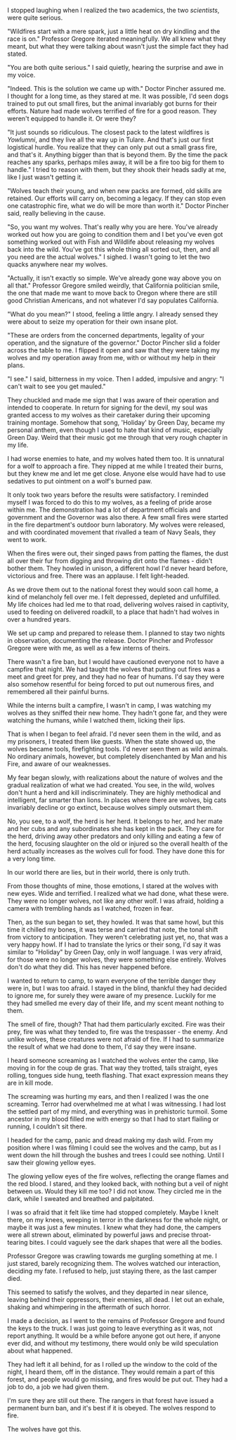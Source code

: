 I stopped laughing when I realized the two academics, the two *scientists*, were quite serious.

"Wildfires start with a mere spark, just a little heat on dry kindling and the race is on." Professor Gregore iterated meaningfully. We all knew what they meant, but what they were talking about wasn't just the simple fact they had stated.

"You are both quite serious." I said quietly, hearing the surprise and awe in my voice.

"Indeed. This is the solution we came up with." Doctor Pincher assured me. I thought for a long time, as they stared at me. It was possible, I'd seen dogs trained to put out small fires, but the animal invariably got burns for their efforts. Nature had made wolves terrified of fire for a good reason. They weren't equipped to handle it. Or were they?

"It just sounds so ridiculous. The closest pack to the latest wildfires is *Yowlumni*, and they live all the way up in Tulare. And that's just our first logistical hurdle. You realize that they can only put out a small grass fire, and that's it. Anything bigger than that is beyond them. By the time the pack reaches any sparks, perhaps miles away, it will be a fire too big for them to handle." I tried to reason with them, but they shook their heads sadly at me, like I just wasn't getting it.

"Wolves teach their young, and when new packs are formed, old skills are retained. Our efforts will carry on, becoming a legacy. If they can stop even one catastrophic fire, what we do will be more than worth it." Doctor Pincher said, really believing in the cause.

"So, you want my wolves. That's really why you are here. You've already worked out how you are going to condition them and I bet you've even got something worked out with Fish and Wildlife about releasing my wolves back into the wild. You've got this whole thing all sorted out, then, and all you need are the actual wolves." I sighed. I wasn't going to let the two quacks anywhere near my wolves.

"Actually, it isn't exactly so simple. We've already gone way above you on all that." Professor Gregore smiled weirdly, that California politician smile, the one that made me want to move back to Oregon where there are still good Christian Americans, and not whatever I'd say populates California.

"What do you mean?" I stood, feeling a little angry. I already sensed they were about to seize my operation for their own insane plot.

"These are orders from the concerned departments, legality of your operation, and the signature of the governor." Doctor Pincher slid a folder across the table to me. I flipped it open and saw that they were taking my wolves and my operation away from me, with or without my help in their plans.

"I see." I said, bitterness in my voice. Then I added, impulsive and angry: "I can't wait to see you get mauled."

They chuckled and made me sign that I was aware of their operation and intended to cooperate. In return for signing for the devil, my soul was granted access to my wolves as their caretaker during their upcoming training montage. Somehow that song, 'Holiday' by Green Day, became my personal anthem, even though I used to hate that kind of music, especially Green Day. Weird that their music got me through that very rough chapter in my life.

I had worse enemies to hate, and my wolves hated them too. It is unnatural for a wolf to approach a fire. They nipped at me while I treated their burns, but they knew me and let me get close. Anyone else would have had to use sedatives to put ointment on a wolf's burned paw.

It only took two years before the results were satisfactory. I reminded myself I was forced to do this to my wolves, as a feeling of pride arose within me. The demonstration had a lot of department officials and government and the Governor was also there. A few small fires were started in the fire department's outdoor burn laboratory. My wolves were released, and with coordinated movement that rivalled a team of Navy Seals, they went to work.

When the fires were out, their singed paws from patting the flames, the dust all over their fur from digging and throwing dirt onto the flames - didn't bother them. They howled in unison, a different howl I'd never heard before, victorious and free. There was an applause. I felt light-headed.

As we drove them out to the national forest they would soon call home, a kind of melancholy fell over me. I felt depressed, depleted and unfulfilled. My life choices had led me to that road, delivering wolves raised in captivity, used to feeding on delivered roadkill, to a place that hadn't had wolves in over a hundred years.

We set up camp and prepared to release them. I planned to stay two nights in observation, documenting the release. Doctor Pincher and Professor Gregore were with me, as well as a few interns of theirs.

There wasn't a fire ban, but I would have cautioned everyone not to have a campfire that night. We had taught the wolves that putting out fires was a meet and greet for prey, and they had no fear of humans. I'd say they were also somehow resentful for being forced to put out numerous fires, and remembered all their painful burns.

While the interns built a campfire, I wasn't in camp, I was watching my wolves as they sniffed their new home. They hadn't gone far, and they were watching the humans, while I watched them, licking their lips.

That is when I began to feel afraid. I'd never seen them in the wild, and as my prisoners, I treated them like guests. When the state showed up, the wolves became tools, firefighting tools. I'd never seen them as wild animals. No ordinary animals, however, but completely disenchanted by Man and his Fire, and aware of our weaknesses.

My fear began slowly, with realizations about the nature of wolves and the gradual realization of what we had created. You see, in the wild, wolves don't hunt a herd and kill indiscriminately. They are highly methodical and intelligent, far smarter than lions. In places where there are wolves, big cats invariably decline or go extinct, because wolves simply outsmart them.

No, you see, to a wolf, the herd is her herd. It belongs to her, and her mate and her cubs and any subordinates she has kept in the pack. They care for the herd, driving away other predators and only killing and eating a few of the herd, focusing slaughter on the old or injured so the overall health of the herd actually increases as the wolves cull for food. They have done this for a very long time.

In our world there are lies, but in their world, there is only truth.

From those thoughts of mine, those emotions, I stared at the wolves with new eyes. Wide and terrified. I realized what we had done, what these were. They were no longer wolves, not like any other wolf. I was afraid, holding a camera with trembling hands as I watched, frozen in fear.

Then, as the sun began to set, they howled. It was that same howl, but this time it chilled my bones, it was terse and carried that note, the tonal shift from victory to anticipation. They weren't celebrating just yet, no, that was a very happy howl. If I had to translate the lyrics or their song, I'd say it was similar to "Holiday" by Green Day, only in wolf language. I was very afraid, for those were no longer wolves, they were something else entirely. Wolves don't do what they did. This has never happened before.

I wanted to return to camp, to warn everyone of the terrible danger they were in, but I was too afraid. I stayed in the blind, thankful they had decided to ignore me, for surely they were aware of my presence. Luckily for me they had smelled me every day of their life, and my scent meant nothing to them.

The smell of fire, though? That had them particularly excited. Fire was their prey, fire was what they tended to, fire was the trespasser - the enemy. And unlike wolves, these creatures were not afraid of fire. If I had to summarize the result of what we had done to them, I'd say they were insane.

I heard someone screaming as I watched the wolves enter the camp, like moving in for the coup de gras. That way they trotted, tails straight, eyes rolling, tongues side hung, teeth flashing. That exact expression means they are in kill mode.

The screaming was hurting my ears, and then I realized I was the one screaming. Terror had overwhelmed me at what I was witnessing. I had lost the settled part of my mind, and everything was in prehistoric turmoil. Some ancestor in my blood filled me with energy so that I had to start flailing or running, I couldn't sit there.

I headed for the camp, panic and dread making my dash wild. From my position where I was filming I could see the wolves and the camp, but as I went down the hill through the bushes and trees I could see nothing. Until I saw their glowing yellow eyes.

The glowing yellow eyes of the fire wolves, reflecting the orange flames and the red blood. I stared, and they looked back, with nothing but a veil of night between us. Would they kill me too? I did not know. They circled me in the dark, while I sweated and breathed and palpitated.

I was so afraid that it felt like time had stopped completely. Maybe I knelt there, on my knees, weeping in terror in the darkness for the whole night, or maybe it was just a few minutes. I knew what they had done, the campers were all strewn about, eliminated by powerful jaws and precise throat-tearing bites. I could vaguely see the dark shapes that were all the bodies.

Professor Gregore was crawling towards me gurgling something at me. I just stared, barely recognizing them. The wolves watched our interaction, deciding my fate. I refused to help, just staying there, as the last camper died.

This seemed to satisfy the wolves, and they departed in near silence, leaving behind their oppressors, their enemies, all dead. I let out an exhale, shaking and whimpering in the aftermath of such horror.

I made a decision, as I went to the remains of Professor Gregore and found the keys to the truck. I was just going to leave everything as it was, not report anything. It would be a while before anyone got out here, if anyone ever did, and without my testimony, there would only be wild speculation about what happened.

They had left it all behind, for as I rolled up the window to the cold of the night, I heard them, off in the distance. They would remain a part of this forest, and people would go missing, and fires would be put out. They had a job to do, a job we had given them.

I'm sure they are still out there. The rangers in that forest have issued a permanent burn ban, and it's best if it is obeyed. The wolves respond to fire.

The wolves have got this.